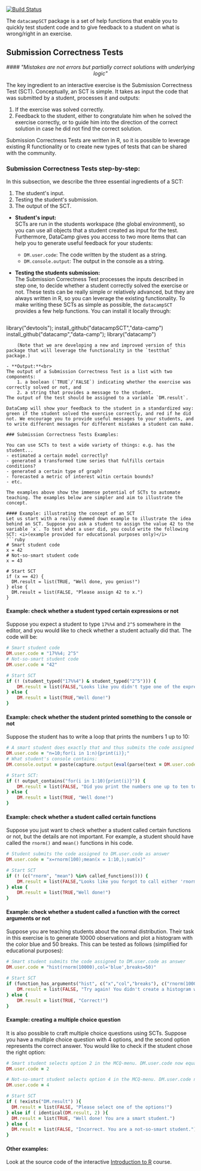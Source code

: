 [![Build Status](https://api.travis-ci.org/Data-Camp/datacampSCT.svg?branch=master)](https://travis-ci.org/Data-Camp/datacampSCT)

The `datacampSCT` package is a set of help functions that enable you to quickly test student code and to give feedback to a student on what is wrong/right in an exercise. 

## Submission Correctness Tests
<center><i>
#### "Mistakes are not errors but partially correct solutions with underlying logic"
</i></center>

The key ingredient to an interactive exercise is the Submission Correctness Test (SCT). Conceptually, an SCT is simple. It takes as input the code that was submitted by a student, processes it and outputs:

1. If the exercise was solved correctly.
2. Feedback to the student, either to congratulate him when he solved the exercise correctly, or to guide him into the direction of the correct solution in case he did not find the correct solution.

Submission Correctness Tests are written in R, so it is possible to leverage existing R functionality or to create new types of tests that can be shared with the community.

### Submission Correctness Tests step-by-step:

In this subsection, we describe the three essential ingredients of a SCT: 

1. The student's input.
2. Testing the student's submission.
3. The output of the SCT.

- **Student's input:**<br>
SCTs are run in the students workspace (the global environment), so you can use all objects that a student created as input for the test. Furthermore, DataCamp gives you access to two more items that can help you to generate useful feedback for your students:
   - `DM.user.code`: The code written by the student as a string.
   - `DM.console.output`: The output in the console as a string.

- **Testing the students submission:**<br>
The Submission Correctness Test processes the inputs described in step one, to decide whether a student correctly solved the exercise or not. These tests can be really simple or relatively advanced, but they are always written in R, so you can leverage the existing functionality. To make writing these SCTs as simple as possible, the `datacampSCT` provides a few help functions. You can install it locally through:
   ```ruby
library("devtools");
install_github("datacampSCT","data-camp")
install_github("datacamp","data-camp");
library("datacamp")
```
	(Note that we are developing a new and improved version of this package that will leverage the functionality in the `testthat` package.)

- **Output:**<br>
The output of a Submission Correctness Test is a list with two components:
	1. a boolean (`TRUE`/`FALSE`) indicating whether the exercise was correctly solved or not, and
	2. a string that provides a message to the student. 
The output of the test should be assigned to a variable `DM.result`.

DataCamp will show your feedback to the student in a standardized way: green if the student solved the exercise correctly, and red if he did not. We encourage you to provide useful messages to your students, and to write different messages for different mistakes a student can make.

### Submission Correctness Tests Examples:

You can use SCTs to test a wide variety of things: e.g. has the student...
- estimated a certain model correctly?
- generated a transformed time series that fulfills certain conditions?
- generated a certain type of graph?
- forecasted a metric of interest witin certain bounds?
- etc.

The examples above show the immense potential of SCTs to automate teaching. The examples below are simpler and aim to illustrate the concept.

#### Example: illustrating the concept of an SCT
Let us start with a really dummed down example to illustrate the idea behind an SCT. Suppose you ask a student to assign the value 42 to the variable `x`. To test what a user did, you could write the following SCT: <i>(example provided for educational purposes only)</i>
```ruby
# Smart student code
x = 42
# Not-so-smart student code
x = 43

# Start SCT
if (x == 42) { 
  DM.result = list(TRUE, "Well done, you genius!")
} else { 
  DM.result = list(FALSE, "Please assign 42 to x.") 
}
```

#### Example: check whether a student typed certain expressions or not
Suppose you expect a student to type `17%%4` and `2^5` somewhere in the editor, and you would like to check whether a student actually did that. The code will be:
```ruby
# Smart student code
DM.user.code = "17%%4; 2^5"
# Not-so-smart student code
DM.user.code = "42"

# Start SCT
if (! (student_typed("17%%4") & student_typed("2^5"))) {
	DM.result = list(FALSE,"Looks like you didn't type one of the expressions we expected.")
} else {
	DM.result = list(TRUE,"Well done!")	
}
```

#### Example: check whether the student printed something to the console or not

Suppose the student has to write a loop that prints the numbers 1 up to 10:
```ruby
# A smart student does exactly that and thus submits the code assigned to DM.user.code: 
DM.user.code = "n=10;for(i in 1:n){print(i)};"
# What student's console contains:
DM.console.output = paste(capture.output(eval(parse(text = DM.user.code))), collapse="")

# Start SCT: 
if (! output_contains("for(i in 1:10){print(i)}")) {
	DM.result = list(FALSE, "Did you print the numbers one up to ten to the console?")
} else {
	DM.result = list(TRUE, "Well done!")
}
```

#### Example: check whether a student called certain functions

Suppose you just want to check whether a student called certain functions or not, but the details are not important. 
For example, a student should have called the `rnorm()` and `mean()` functions in his code. 

```ruby 
# Student submits the code assigned to DM.user.code as answer
DM.user.code = "x=rnorm(100);mean(x = 1:10,);sum(x)"

# Start SCT
if (! (c("rnorm", "mean") %in% called_functions())) {
	DM.result = list(FALSE,"Looks like you forgot to call either 'rnorm()' or 'mean()'.")
} else {
	DM.result = list(TRUE,"Well done!")	
}
```

#### Example: check whether a student called a function with the correct arguments or not

Suppose you are teaching students about the normal distribution. Their task in this exercise is to generate 10000 observations and plot a histogram with the color blue and 50 breaks. This can be tested as follows (simplified for educational purposes):

```ruby 
# Smart student submits the code assigned to DM.user.code as answer
DM.user.code = "hist(rnorm(10000),col='blue',breaks=50)"

# Start SCT
if (function_has_arguments("hist", c("x","col","breaks"), c("rnorm(10000)","blue","50"))==0) {
	DM.result = list(FALSE, "Try again! You didn't create a histogram with the correct arguments.")	
} else {
	DM.result = list(TRUE, "Correct!")
}
```

#### Example: creating a multiple choice question

It is also possible to craft multiple choice questions using SCTs. Suppose you have a multiple choice question with 4 options, and the second option represents the correct answer. You would like to check if the student chose the right option:

```ruby 
# Smart student selects option 2 in the MCQ-menu. DM.user.code now equals: 
DM.user.code = 2

# Not-so-smart student selects option 4 in the MCQ-menu. DM.user.code now equals: 
DM.user.code = 4

# Start SCT
if ( !exists("DM.result") ){
  DM.result = list(FALSE, "Please select one of the options!")
} else if ( identical(DM.result, 2) ){
  DM.result = list(TRUE, "Well done! You are a smart student.")
} else {
  DM.result = list(FALSE, "Incorrect. You are a not-so-smart student.")
}
```

#### Other examples:
Look at the source code of the interactive [Introduction to R](https://github.com/data-camp/introduction_to_R) course.

